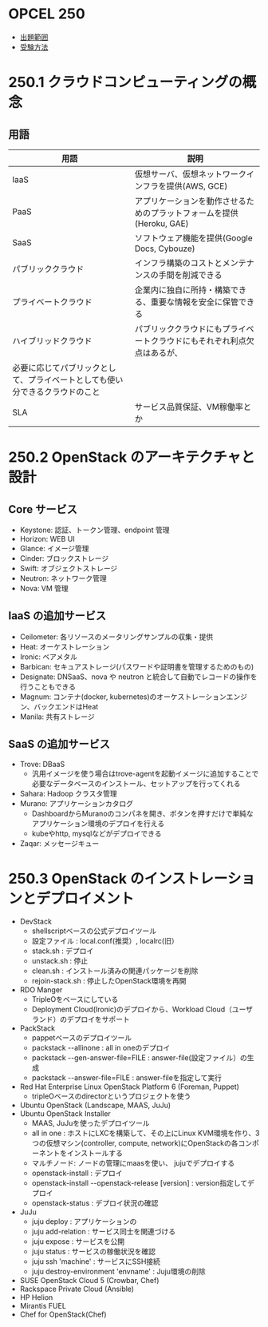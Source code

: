# OPCEL 250

* [出題範囲](https://opcel.org/examarea)
* [受験方法](https://opcel.org/registration)


# 250.1 クラウドコンピューティングの概念
## 用語
| 用語 | 説明 |
| ---- | ---- |
| IaaS                  | 仮想サーバ、仮想ネットワークインフラを提供(AWS, GCE) |
| PaaS                  | アプリケーションを動作させるためのプラットフォームを提供(Heroku, GAE) |
| SaaS                  | ソフトウェア機能を提供(Google Docs, Cybouze) |
| パブリッククラウド    | インフラ構築のコストとメンテナンスの手間を削減できる |
| プライベートクラウド  | 企業内に独自に所持・構築できる、重要な情報を安全に保管できる |
| ハイブリッドクラウド  | パブリッククラウドにもプライベートクラウドにもそれぞれ利点欠点はあるが、
                          必要に応じてパブリックとして、プライベートとしても使い分できるクラウドのこと |
| SLA                   | サービス品質保証、VM稼働率とか |


# 250.2 OpenStack のアーキテクチャと設計
## Core サービス
* Keystone: 認証、トークン管理、endpoint 管理
* Horizon: WEB UI
* Glance: イメージ管理
* Cinder: ブロックストレージ
* Swift: オブジェクトストレージ
* Neutron: ネットワーク管理
* Nova: VM 管理

## IaaS の追加サービス
* Ceilometer: 各リソースのメータリングサンプルの収集・提供
* Heat: オーケストレーション
* Ironic: ベアメタル
* Barbican: セキュアストレージ(パスワードや証明書を管理するためのもの)
* Designate: DNSaaS、nova や neutron と統合して自動でレコードの操作を行うこともできる
* Magnum: コンテナ(docker, kubernetes)のオーケストレーションエンジン、バックエンドはHeat
* Manila: 共有ストレージ

## SaaS の追加サービス
* Trove: DBaaS
    * 汎用イメージを使う場合はtrove-agentを起動イメージに追加することで必要なデータベースのインストール、セットアップを行ってくれる
* Sahara: Hadoop クラスタ管理
* Murano: アプリケーションカタログ
    * DashboardからMuranoのコンパネを開き、ボタンを押すだけで単純なアプリケーション環境のデプロイを行える
    * kubeやhttp, mysqlなどがデプロイできる
* Zaqar: メッセージキュー


# 250.3 OpenStack のインストレーションとデプロイメント
* DevStack
    * shellscriptベースの公式デプロイツール
    * 設定ファイル    : local.conf(推奨）, localrc(旧）
    * stack.sh        : デプロイ
    * unstack.sh      : 停止
    * clean.sh        : インストール済みの関連パッケージを削除
    * rejoin-stack.sh : 停止したOpenStack環境を再開
* RDO Manger
    * TripleOをベースにしている
    * Deployment Cloud(Ironic)のデプロイから、Workload Cloud（ユーザランド）のデプロイをサポート
* PackStack
    * pappetベースのデプロイツール
    * packstack --allinone             : all in oneのデプロイ
    * packstack --gen-answer-file=FILE : answer-file(設定ファイル）の生成
    * packstack --answer-file=FILE     : answer-fileを指定して実行
* Red Hat Enterprise Linux OpenStack Platform 6 (Foreman, Puppet)
    * tripleOベースのdirectorというプロジェクトを使う
* Ubuntu OpenStack (Landscape, MAAS, JuJu)
* Ubuntu OpenStack Installer
    * MAAS, JuJuを使ったデプロイツール
    * all in one  : ホストにLXCを構築して、その上にLinux KVM環境を作り、3つの仮想マシン(controller, compute, network)にOpenStackの各コンポーネントをインストールする
    * マルチノード: ノードの管理にmaasを使い、 jujuでデプロイする
    * openstack-install : デプロイ
    * openstack-install --openstack-release [version] : version指定してデプロイ
    * openstack-status  : デプロイ状況の確認
* JuJu
    * juju deploy                         : アプリケーションの
    * juju add-relation                   : サービス同士を関連づける
    * juju expose                         : サービスを公開
    * juju status                         : サービスの稼働状況を確認
    * juju ssh 'machine'                  : サービスにSSH接続
    * juju destroy-environment 'envname'  : Juju環境の削除
* SUSE OpenStack Cloud 5 (Crowbar, Chef)
* Rackspace Private Cloud (Ansible)
* HP Helion
* Mirantis FUEL
* Chef for OpenStack(Chef)
